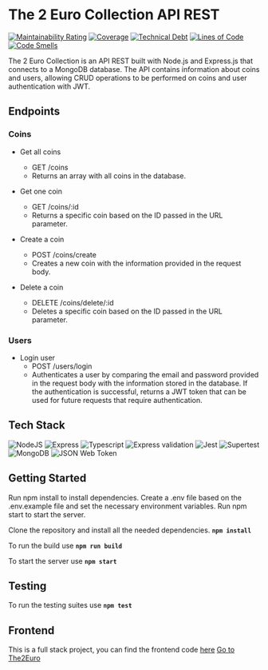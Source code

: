 # The 2 Euro Collection API REST

[![Maintainability Rating](https://sonarcloud.io/api/project_badges/measure?project=isdi-coders-2023_Roman-Demchuk-Final-Project-back-202301-bcn&metric=sqale_rating)](https://sonarcloud.io/summary/new_code?id=isdi-coders-2023_Roman-Demchuk-Final-Project-back-202301-bcn)
[![Coverage](https://sonarcloud.io/api/project_badges/measure?project=isdi-coders-2023_Roman-Demchuk-Final-Project-back-202301-bcn&metric=coverage)](https://sonarcloud.io/summary/new_code?id=isdi-coders-2023_Roman-Demchuk-Final-Project-back-202301-bcn)
[![Technical Debt](https://sonarcloud.io/api/project_badges/measure?project=isdi-coders-2023_Roman-Demchuk-Final-Project-back-202301-bcn&metric=sqale_index)](https://sonarcloud.io/summary/new_code?id=isdi-coders-2023_Roman-Demchuk-Final-Project-back-202301-bcn)
[![Lines of Code](https://sonarcloud.io/api/project_badges/measure?project=isdi-coders-2023_Roman-Demchuk-Final-Project-back-202301-bcn&metric=ncloc)](https://sonarcloud.io/summary/new_code?id=isdi-coders-2023_Roman-Demchuk-Final-Project-back-202301-bcn)
[![Code Smells](https://sonarcloud.io/api/project_badges/measure?project=isdi-coders-2023_Roman-Demchuk-Final-Project-back-202301-bcn&metric=code_smells)](https://sonarcloud.io/summary/new_code?id=isdi-coders-2023_Roman-Demchuk-Final-Project-back-202301-bcn)

The 2 Euro Collection is an API REST built with Node.js and Express.js that connects to a MongoDB database.
The API contains information about coins and users, allowing CRUD operations to be performed on coins and user authentication with JWT.

## Endpoints

### Coins

- Get all coins

  - GET /coins
  - Returns an array with all coins in the database.

- Get one coin

  - GET /coins/:id
  - Returns a specific coin based on the ID passed in the URL parameter.

- Create a coin

  - POST /coins/create
  - Creates a new coin with the information provided in the request body.

- Delete a coin
  - DELETE /coins/delete/:id
  - Deletes a specific coin based on the ID passed in the URL parameter.

### Users

- Login user
  - POST /users/login
  - Authenticates a user by comparing the email and password provided in the request body with the information stored in the database. If the authentication is successful, returns a JWT token that can be used for future requests that require authentication.

## Tech Stack

![NodeJS](https://img.shields.io/badge/-NodeJS-339933?style=flat-square&logo=node.js&logoColor=white)
![Express](https://img.shields.io/badge/-Express-000000?style=flat-square&logo=express&logoColor=white)
![Typescript](https://img.shields.io/badge/-Typescript-3178C6?style=flat-square&logo=typescript&logoColor=white)
![Express validation](https://img.shields.io/badge/-Express%20validation-000000?style=flat-square&logo=express-validation&logoColor=white)
![Jest](https://img.shields.io/badge/-Jest-C21325?style=flat-square&logo=jest&logoColor=white)
![Supertest](https://img.shields.io/badge/-Supertest-000000?style=flat-square&logo=supertest&logoColor=white)
![MongoDB](https://img.shields.io/badge/-MongoDB-47A248?style=flat-square&logo=mongodb&logoColor=white)
![JSON Web Token](https://img.shields.io/badge/-JSON%20Web%20Token-000000?style=flat-square&logo=json-web-token&logoColor=white)

## Getting Started

Run npm install to install dependencies.
Create a .env file based on the .env.example file and set the necessary environment variables.
Run npm start to start the server.

Clone the repository and install all the needed dependencies. **`npm install`**

To run the build use **`npm run build`**

To start the server use **`npm start`**

## Testing

To run the testing suites use **`npm test`**

## Frontend

This is a full stack project, you can find the frontend code [here](https://github.com/rom-dem/the2euro-front)
[Go to The2Euro](https://the2euro.vercel.app/)
